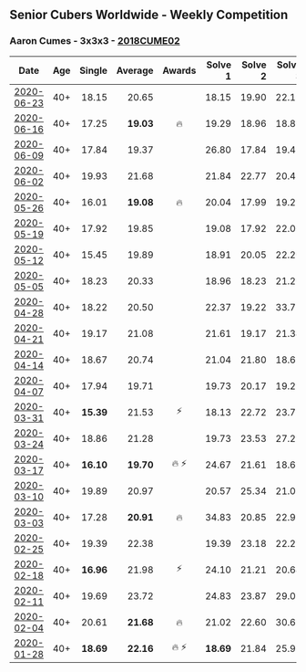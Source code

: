 ## Senior Cubers Worldwide - Weekly Competition
### Aaron Cumes - 3x3x3 - [2018CUME02](https://www.worldcubeassociation.org/persons/2018CUME02?event=333)

| Date | Age | Single | Average | Awards | Solve 1 | Solve 2 | Solve 3 | Solve 4 | Solve 5 | Video |
| :--: | :--: | --: | --: | :--: | --: | --: | --: | --: | --: | :-- |
| [2020-06-23](../../results/333/2020-06-23.md) | 40+ | 18.15 | 20.65 |  | 18.15 | 19.90 | 22.19 | 39.77 | 19.88 | [Link](https://www.facebook.com/events/722150235200875/permalink/722229618526270/) |
| [2020-06-16](../../results/333/2020-06-16.md) | 40+ | 17.25 | **19.03** | 🔥 | 19.29 | 18.96 | 18.86 | 20.79 | 17.25 | [Link](https://www.facebook.com/events/604103587178706/permalink/604168720505526/) |
| [2020-06-09](../../results/333/2020-06-09.md) | 40+ | 17.84 | 19.37 |  | 26.80 | 17.84 | 19.48 | 19.51 | 19.12 | [Link](https://www.facebook.com/events/903549840109576/permalink/903622673435626/) |
| [2020-06-02](../../results/333/2020-06-02.md) | 40+ | 19.93 | 21.68 |  | 21.84 | 22.77 | 20.45 | 19.93 | DNF | [Link](https://www.facebook.com/events/3373950429496747/permalink/3374399542785169/) |
| [2020-05-26](../../results/333/2020-05-26.md) | 40+ | 16.01 | **19.08** | 🔥 | 20.04 | 17.99 | 19.21 | 16.01 | 20.08 | [Link](https://www.facebook.com/events/688407551989463/permalink/688492338647651/) |
| [2020-05-19](../../results/333/2020-05-19.md) | 40+ | 17.92 | 19.85 |  | 19.08 | 17.92 | 22.00 | 20.26 | 20.23 | [Link](https://www.facebook.com/events/1880761498725633/permalink/1881630431972073/) |
| [2020-05-12](../../results/333/2020-05-12.md) | 40+ | 15.45 | 19.89 |  | 18.91 | 20.05 | 22.20 | 15.45 | 20.72 | [Link](https://www.facebook.com/events/546188069600739/permalink/546336752919204/) |
| [2020-05-05](../../results/333/2020-05-05.md) | 40+ | 18.23 | 20.33 |  | 18.96 | 18.23 | 21.26 | 23.88 | 20.77 | [Link](https://www.facebook.com/events/3313106775587396/permalink/3313358892228851/) |
| [2020-04-28](../../results/333/2020-04-28.md) | 40+ | 18.22 | 20.50 |  | 22.37 | 19.22 | 33.72 | 18.22 | 19.93 | [Link](https://www.facebook.com/events/535188653858103/permalink/535748163802152/) |
| [2020-04-21](../../results/333/2020-04-21.md) | 40+ | 19.17 | 21.08 |  | 21.61 | 19.17 | 21.34 | 20.29 | 22.47 | [Link](https://www.facebook.com/events/880278499062375/permalink/881697385587153/) |
| [2020-04-14](../../results/333/2020-04-14.md) | 40+ | 18.67 | 20.74 |  | 21.04 | 21.80 | 18.67 | 22.23 | 19.40 | [Link](https://www.facebook.com/events/982619255468618/permalink/982698725460671/) |
| [2020-04-07](../../results/333/2020-04-07.md) | 40+ | 17.94 | 19.71 |  | 19.73 | 20.17 | 19.25 | 17.94 | 22.96 | [Link](https://www.facebook.com/events/510082903229069/permalink/510863263151033/) |
| [2020-03-31](../../results/333/2020-03-31.md) | 40+ | **15.39** | 21.53 | ⚡ | 18.13 | 22.72 | 23.73 | **15.39** | 24.01 | [Link](https://www.facebook.com/events/207898257161923/permalink/208561600428922/) |
| [2020-03-24](../../results/333/2020-03-24.md) | 40+ | 18.86 | 21.28 |  | 19.73 | 23.53 | 27.29 | 20.60 | 18.86 | [Link](https://www.facebook.com/events/524456301543611/permalink/525607958095112/) |
| [2020-03-17](../../results/333/2020-03-17.md) | 40+ | **16.10** | **19.70** | 🔥 ⚡ | 24.67 | 21.61 | 18.69 | 18.81 | **16.10** | [Link](https://www.facebook.com/events/280686576235146/permalink/281995872770883/) |
| [2020-03-10](../../results/333/2020-03-10.md) | 40+ | 19.89 | 20.97 |  | 20.57 | 25.34 | 21.01 | 19.89 | 21.35 | [Link](https://www.facebook.com/events/164742401163863/permalink/165284231109680/) |
| [2020-03-03](../../results/333/2020-03-03.md) | 40+ | 17.28 | **20.91** | 🔥 | 34.83 | 20.85 | 22.93 | 18.96 | 17.28 | [Link](https://www.facebook.com/events/241721610185997/permalink/243569486667876/) |
| [2020-02-25](../../results/333/2020-02-25.md) | 40+ | 19.39 | 22.38 |  | 19.39 | 23.18 | 22.22 | 22.98 | 21.96 | [Link](https://www.facebook.com/events/196320811461109/permalink/198613821231808/) |
| [2020-02-18](../../results/333/2020-02-18.md) | 40+ | **16.96** | 21.98 | ⚡ | 24.10 | 21.21 | 20.64 | **16.96** | 29.96 | [Link](https://www.facebook.com/events/2558750947697073/permalink/2562158194023015/) |
| [2020-02-11](../../results/333/2020-02-11.md) | 40+ | 19.69 | 23.72 |  | 24.83 | 23.87 | 29.08 | 22.47 | 19.69 | [Link](https://www.facebook.com/events/616423959107229/permalink/618887685527523/) |
| [2020-02-04](../../results/333/2020-02-04.md) | 40+ | 20.61 | **21.68** | 🔥 | 21.02 | 22.60 | 30.69 | 20.61 | 21.42 | [Link](https://www.facebook.com/groups/1604105099735401/permalink/2133654140113825/) |
| [2020-01-28](../../results/333/2020-01-28.md) | 40+ | **18.69** | **22.16** | 🔥 ⚡ | **18.69** | 21.84 | 25.96 | - | - | [Link](https://www.facebook.com/roncumez/videos/10157973003656399/) |


<!-- Global site tag (gtag.js) - Google Analytics -->
<script async src="https://www.googletagmanager.com/gtag/js?id=UA-86348435-3"></script>
<script>window.dataLayer = window.dataLayer || []; function gtag() {dataLayer.push(arguments);} gtag('js', new Date()); gtag('config', 'UA-86348435-3');</script>
